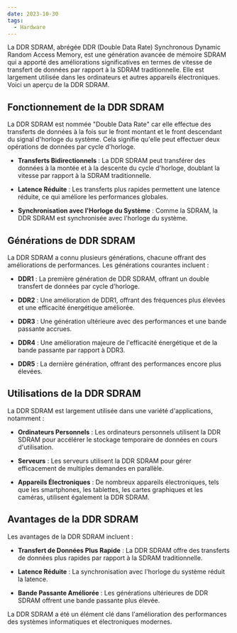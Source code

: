 ```yaml
---
date: 2023-10-30
tags:
  - Hardware
---
```


La DDR SDRAM, abrégée DDR (Double Data Rate) Synchronous Dynamic Random Access Memory, est une génération avancée de mémoire SDRAM qui a apporté des améliorations significatives en termes de vitesse de transfert de données par rapport à la SDRAM traditionnelle. Elle est largement utilisée dans les ordinateurs et autres appareils électroniques. Voici un aperçu de la DDR SDRAM.

## Fonctionnement de la DDR SDRAM

La DDR SDRAM est nommée "Double Data Rate" car elle effectue des transferts de données à la fois sur le front montant et le front descendant du signal d'horloge du système. Cela signifie qu'elle peut effectuer deux opérations de données par cycle d'horloge.

- **Transferts Bidirectionnels** : La DDR SDRAM peut transférer des données à la montée et à la descente du cycle d'horloge, doublant la vitesse par rapport à la SDRAM traditionnelle.

- **Latence Réduite** : Les transferts plus rapides permettent une latence réduite, ce qui améliore les performances globales.

- **Synchronisation avec l'Horloge du Système** : Comme la SDRAM, la DDR SDRAM est synchronisée avec l'horloge du système.

## Générations de DDR SDRAM

La DDR SDRAM a connu plusieurs générations, chacune offrant des améliorations de performances. Les générations courantes incluent :

- **DDR1** : La première génération de DDR SDRAM, offrant un double transfert de données par cycle d'horloge.

- **DDR2** : Une amélioration de DDR1, offrant des fréquences plus élevées et une efficacité énergétique améliorée.

- **DDR3** : Une génération ultérieure avec des performances et une bande passante accrues.

- **DDR4** : Une amélioration majeure de l'efficacité énergétique et de la bande passante par rapport à DDR3.

- **DDR5** : La dernière génération, offrant des performances encore plus élevées.

## Utilisations de la DDR SDRAM

La DDR SDRAM est largement utilisée dans une variété d'applications, notamment :

- **Ordinateurs Personnels** : Les ordinateurs personnels utilisent la DDR SDRAM pour accélérer le stockage temporaire de données en cours d'utilisation.

- **Serveurs** : Les serveurs utilisent la DDR SDRAM pour gérer efficacement de multiples demandes en parallèle.

- **Appareils Électroniques** : De nombreux appareils électroniques, tels que les smartphones, les tablettes, les cartes graphiques et les caméras, utilisent également la DDR SDRAM.

## Avantages de la DDR SDRAM

Les avantages de la DDR SDRAM incluent :

- **Transfert de Données Plus Rapide** : La DDR SDRAM offre des transferts de données plus rapides par rapport à la SDRAM traditionnelle.

- **Latence Réduite** : La synchronisation avec l'horloge du système réduit la latence.

- **Bande Passante Améliorée** : Les générations ultérieures de DDR SDRAM offrent une bande passante plus élevée.

La DDR SDRAM a été un élément clé dans l'amélioration des performances des systèmes informatiques et électroniques modernes.

